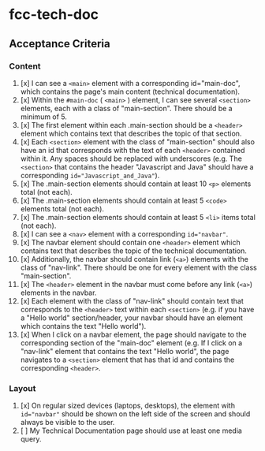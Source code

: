 # fcc-tech-doc

## Acceptance Criteria

### Content
1. [x] I can see a `<main>` element with a corresponding id="main-doc", which contains the page's main content (technical documentation).
2. [x] Within the `#main-doc` ( `<main>` ) element, I can see several `<section>` elements, each with a class of "main-section". There should be a minimum of 5.
3. [x] The first element within each .main-section should be a `<header>` element which contains text that describes the topic of that section.
4. [x] Each `<section>` element with the class of "main-section" should also have an id that corresponds with the text of each `<header>` contained within it. Any spaces should be replaced with underscores (e.g. The `<section>` that contains the header "Javascript and Java" should have a corresponding `id="Javascript_and_Java"`).
5. [x] The .main-section elements should contain at least 10 `<p>` elements total (not each).
6. [x] The .main-section elements should contain at least 5 `<code>` elements total (not each).
7. [x] The .main-section elements should contain at least 5 `<li>` items total (not each).
8. [x] I can see a `<nav>` element with a corresponding `id="navbar"`.
9. [x] The navbar element should contain one `<header>` element which contains text that describes the topic of the technical documentation.
10. [x] Additionally, the navbar should contain link (`<a>`) elements with the class of "nav-link". There should be one for every element with the class "main-section".
11. [x] The `<header>` element in the navbar must come before any link (`<a>`) elements in the navbar.
12. [x] Each element with the class of "nav-link" should contain text that corresponds to the `<header>` text within each `<section>` (e.g. if you have a "Hello world" section/header, your navbar should have an element which contains the text "Hello world").
13. [x] When I click on a navbar element, the page should navigate to the corresponding section of the "main-doc" element (e.g. If I click on a "nav-link" element that contains the text "Hello world", the page navigates to a `<section>` element that has that id and contains the corresponding `<header>`.

### Layout
1. [x] On regular sized devices (laptops, desktops), the element with `id="navbar"` should be shown on the left side of the screen and should always be visible to the user.
2. [ ] My Technical Documentation page should use at least one media query.

